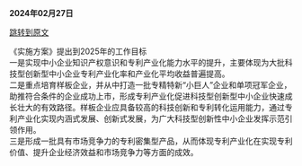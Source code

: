**2024年02月27日**

[跳转到原文](https://www.gov.cn/zhengce/zhengceku/202403/content_6940238.htm)


《实施方案》提出到2025年的工作目标  
一是实现中小企业知识产权意识和专利产业化能力水平的提升，主要体现为大批科技型创新型中小企业专利产业化率和产业化平均收益普遍提高。  
二是重点培育样板企业，并从中打造一批专精特新“小巨人”企业和单项冠军企业，助推符合条件的企业成功上市，形成专利产业化促进科技型创新型中小企业快速成长壮大的有效路径。样板企业应具备较高的科技创新和专利转化运用能力，通过专利产业化实现内涵式发展、创新式发展，为广大科技型创新性中小企业发挥示范引领作用。  
三是形成一批具有市场竞争力的专利密集型产品，从而体现专利产业化在实现专利价值、提升企业经济效益和市场竞争力等方面的成效。